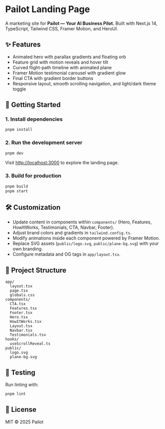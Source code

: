 # Pailot Landing Page

A marketing site for **Pailot — Your AI Business Pilot.** Built with Next.js 14, TypeScript, Tailwind CSS, Framer Motion, and HeroUI.

## ✨ Features
- Animated hero with parallax gradients and floating orb
- Feature grid with motion reveals and hover tilt
- Curved flight-path timeline with animated plane
- Framer Motion testimonial carousel with gradient glow
- Final CTA with gradient border buttons
- Responsive layout, smooth scrolling navigation, and light/dark theme toggle

## 🚀 Getting Started

### 1. Install dependencies
```bash
pnpm install
```

### 2. Run the development server
```bash
pnpm dev
```

Visit [http://localhost:3000](http://localhost:3000) to explore the landing page.

### 3. Build for production
```bash
pnpm build
pnpm start
```

## 🛠️ Customization
- Update content in components within `components/` (Hero, Features, HowItWorks, Testimonials, CTA, Navbar, Footer).
- Adjust brand colors and gradients in `tailwind.config.ts`.
- Modify animations inside each component powered by Framer Motion.
- Replace SVG assets (`public/logo.svg`, `public/plane-bg.svg`) with your own branding.
- Configure metadata and OG tags in `app/layout.tsx`.

## 📁 Project Structure
```
app/
  layout.tsx
  page.tsx
  globals.css
components/
  CTA.tsx
  Features.tsx
  Footer.tsx
  Hero.tsx
  HowItWorks.tsx
  Layout.tsx
  Navbar.tsx
  Testimonials.tsx
hooks/
  useScrollReveal.ts
public/
  logo.svg
  plane-bg.svg
```

## 🧪 Testing
Run linting with:
```bash
pnpm lint
```

## 📄 License
MIT © 2025 Pailot
